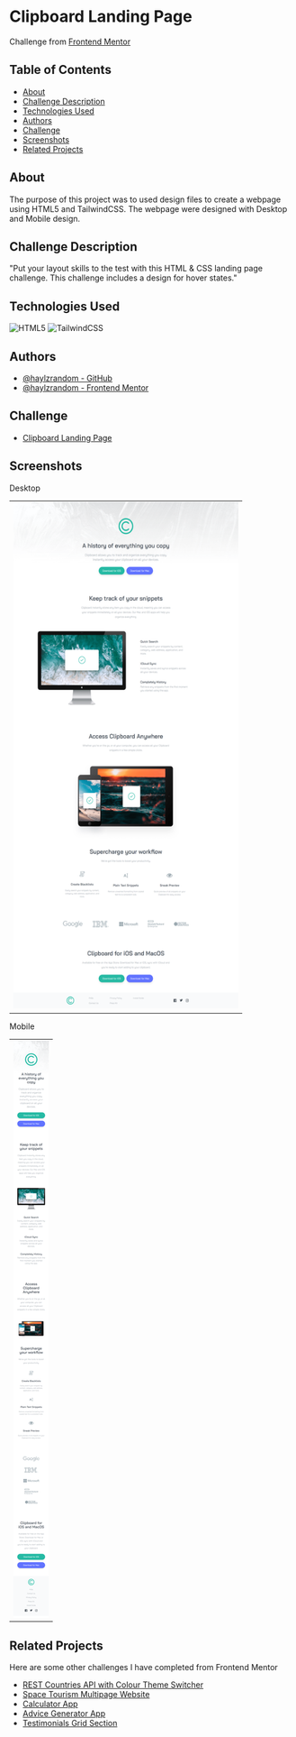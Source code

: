# Clipboard Landing Page <!-- omit in toc -->

Challenge from [Frontend Mentor](https://www.frontendmentor.io/)

## Table of Contents <!-- omit in toc -->

- [About](#about)
- [Challenge Description](#challenge-description)
- [Technologies Used](#technologies-used)
- [Authors](#authors)
- [Challenge](#challenge)
- [Screenshots](#screenshots)
- [Related Projects](#related-projects)

## About

The purpose of this project was to used design files to create a webpage using HTML5 and TailwindCSS. The webpage were designed with Desktop and Mobile design.

## Challenge Description

"Put your layout skills to the test with this HTML & CSS landing page challenge. This challenge includes a design for hover states."

## Technologies Used

![HTML5](https://img.shields.io/badge/HTML5-E34F26?style=for-the-badge&logo=html5&logoColor=white)
![TailwindCSS](https://img.shields.io/badge/tailwind%20css-06B6D4?style=for-the-badge&logo=tailwindcss&logoColor=white)

## Authors

- [@haylzrandom - GitHub](https://www.github.com/haylzrandom)
- [@haylzrandom - Frontend Mentor](https://www.frontendmentor.io/profile/HaylzRandom)

## Challenge

- [Clipboard Landing Page](https://www.frontendmentor.io/challenges/clipboard-landing-page-5cc9bccd6c4c91111378ecb9)

## Screenshots

<p align="center">
    <table>
        <thead>Desktop</thead>
        <tr>
            <td>
                <img src="./images/screenshots/desktop.png" alt="Desktop Screenshot" width="400" height="900" />
            </td>
        </tr>
    </table>
</p>

<p align="center">
    <table>
        <thead>Mobile</thead>
        <tr>
            <td>
                <img src="./images/screenshots/mobile.png" alt="Mobile Screenshot" />
            </td>
        </tr>
    </table>
</p>

## Related Projects

Here are some other challenges I have completed from Frontend Mentor

- [REST Countries API with Colour Theme Switcher](https://github.com/HaylzRandom/rest-countries-api)
- [Space Tourism Multipage Website](https://github.com/HaylzRandom/space-tourism-multipage-website)
- [Calculator App](https://github.com/HaylzRandom/calculator-app)
- [Advice Generator App](https://github.com/HaylzRandom/advice-generator-app)
- [Testimonials Grid Section](https://github.com/HaylzRandom/testimonials-grid-section)
